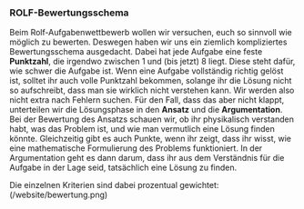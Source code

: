 ### ROLF-Bewertungsschema
Beim Rolf-Aufgabenwettbewerb wollen wir versuchen, euch so sinnvoll wie möglich zu bewerten. Deswegen haben wir uns ein ziemlich kompliziertes Bewertungsschema ausgedacht.
Dabei hat jede Aufgabe eine feste **Punktzahl**, die irgendwo zwischen 1 und (bis jetzt) 8 liegt. Diese steht dafür, wie schwer die Aufgabe ist.
Wenn eine Aufgabe vollständig richtig gelöst ist, solltet ihr auch volle Punktzahl bekommen, solange ihr die Lösung nicht so aufschreibt, dass man sie wirklich nicht verstehen kann. Wir werden also nicht extra nach Fehlern suchen.
Für den Fall, dass das aber nicht klappt, unterteilen wir die Lösungsphase in den **Ansatz** und die **Argumentation**.
Bei der Bewertung des Ansatzs schauen wir, ob ihr physikalisch verstanden habt, was das Problem ist, und wie man vermutlich eine Lösung finden könnte. Gleichzeitig gibt es auch Punkte, wenn ihr zeigt, dass ihr wisst, wie eine mathematische Formulierung des Problems funktioniert.
In der Argumentation geht es dann darum, dass ihr aus dem Verständnis für die Aufgabe in der Lage seid, tatsächlich eine Lösung zu finden.

Die einzelnen Kriterien sind dabei prozentual gewichtet:
(/website/bewertung.png)
